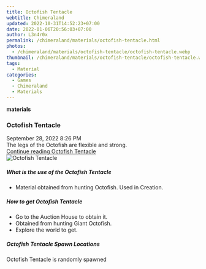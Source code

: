 ```yaml
---
title: Octofish Tentacle
webtitle: Chimeraland
updated: 2022-10-31T14:52:23+07:00
date: 2022-01-06T20:56:03+07:00
author: L3n4r0x
permalink: /chimeraland/materials/octofish-tentacle.html
photos:
  - /chimeraland/materials/octofish-tentacle/octofish-tentacle.webp
thumbnail: /chimeraland/materials/octofish-tentacle/octofish-tentacle.webp
tags:
  - Material
categories:
  - Games
  - Chimeraland
  - Materials
---
```


<section id="bootstrap-wrapper"><link rel="stylesheet" href="https://cdn.statically.io/gh/dimaslanjaka/Web-Manajemen/40ac3225/css/bootstrap-4.5-wrapper.css"/><div class="row g-0 border rounded overflow-hidden flex-md-row mb-4 shadow-sm position-relative"><div class="col p-4 d-flex flex-column position-static"><strong class="d-inline-block mb-2 text-success">materials</strong><h3 class="mb-0">Octofish Tentacle</h3><div class="mb-1 text-muted">September 28, 2022 8:26 PM</div><div class="mb-2 border p-1">The legs of the Octofish are flexible and strong.</div><a href="#" class="stretched-link d-none">Continue reading Octofish Tentacle</a></div><div class="col-auto d-none d-lg-block"><img src="/chimeraland/materials/octofish-tentacle/octofish-tentacle.webp" alt="Octofish Tentacle"/></div></div><div class="row"><div class="col-lg-6 col-12 mb-2"><div class="card"><div class="card-body"><h5 class="card-title">What is the use of the Octofish Tentacle</h5><div class="card-text"><ul><li>Material obtained from hunting Octofish. Used in Creation.</li></ul></div></div></div></div><div class="col-lg-6 col-12 mb-2"><div class="card"><div class="card-body"><h5 class="card-title">How to get Octofish Tentacle</h5><div class="card-text"><ul><li>Go to the Auction House to obtain it.</li><li>Obtained from hunting Giant Octofish.</li><li>Explore the world to get.</li></ul></div></div></div></div><div class="col-12 mb-2"><h5>Octofish Tentacle Spawn Locations</h5><p>Octofish Tentacle is randomly spawned</p></div></div></section>